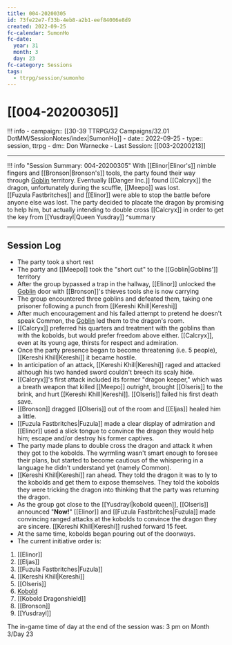 ```yaml
---
title: 004-20200305
id: 73fe22e7-f33b-4eb8-a2b1-eef84006e8d9
created: 2022-09-25
fc-calendar: SumonHo
fc-date:
  year: 31
  month: 3
  day: 23
fc-category: Sessions
tags:
  - ttrpg/session/sumonho
---
```


# [[004-20200305]]

!!! info
    - campaign:: [[30-39 TTRPG/32 Campaigns/32.01 DotMM/SessionNotes/index|SumonHo]]
    - date:: 2022-09-25
    - type:: session, ttrpg
    - dm:: Don Warnecke
    - Last Session: [[003-20200213]]


---

!!! info "Session Summary: 004-20200305"
    With [[Elinor|Elinor's]] nimble fingers and [[Bronson|Bronson's]] tools, the party found their way through [Goblin](https://ddb.ac/monsters/goblin) territory. Eventually [[Danger Inc.]] found [[Calcryx]] the dragon, unfortunately during the scuffle, [[Meepo]] was lost.  
[[Fuzula Fastbritches]] and [[Elinor]] were able to stop the battle before anyone else was lost. The party decided to placate the dragon by promising to help him, but actually intending to double cross [[Calcryx]] in order to get the key from [[Yusdrayl|Queen Yusdray]]
    ^summary

---


## Session Log


- The party took a short rest  
- The party and [[Meepo]] took the "short cut" to the [[Goblin|Goblins']] territory  
- After the group bypassed a trap in the hallway, [[Elinor]] unlocked the [Goblin](https://ddb.ac/monsters/Goblin) door with [[Bronson]]'s thieves tools she is now carrying  
- The group encountered three goblins and defeated them, taking one prisoner following a punch from [[Kereshi Khill|Kereshi]]  
- After much encouragement and his failed attempt to pretend he doesn't speak Common, the [Goblin](https://ddb.ac/monsters/Goblin) led them to the dragon's room.  
- [[Calcryx]] preferred his quarters and treatment with the goblins than with the kobolds, but would prefer freedom above either. [[Calcryx]], even at its young age, thirsts for respect and admiration.  
- Once the party presence began to become threatening (i.e. 5 people), [[Kereshi Khill|Kereshi]] it became hostile.  
- In anticipation of an attack, [[Kereshi Khill|Kereshi]] raged and attacked although his two handed sword couldn't breech its scaly hide.  
- [[Calcryx]]'s first attack included its former "dragon keeper," which was a breath weapon that killed [[Meepo]] outright, brought [[Olseris]] to the brink, and hurt [[Kereshi Khill|Kereshi]]. [[Olseris]] failed his first death save.  
- [[Bronson]] dragged [[Olseris]] out of the room and [[Eljas]] healed him a little.  
- [[Fuzula Fastbritches|Fuzula]] made a clear display of admiration and [[Elinor]] used a slick tongue to convince the dragon they would help him; escape and/or destroy his former captives.  
- The party made plans to double cross the dragon and attack it when they got to the kobolds. The wyrmling wasn't smart enough to foresee their plans, but started to become cautious of the whispering in a language he didn't understand yet (namely Common).  
- [[Kereshi Khill|Kereshi]] ran ahead. They told the dragon it was to ly to the kobolds and get them to expose themselves. They told the kobolds they were tricking the dragon into thinking that the party was returning the dragon.  
- As the group got close to the [[Yusdrayl|kobold queen]], [[Olseris]] announced "**Now!**" [[Elinor]] and [[Fuzula Fastbritches|Fuzula]] made convincing ranged attacks at the kobolds to convince the dragon they are sincere. [[Kereshi Khill|Kereshi]] rushed forward 15 feet.  
- At the same time, kobolds began pouring out of the doorways.  
- The current initiative order is:
1. [[Elinor]]
2. [[Eljas]]
3. [[Fuzula Fastbritches|Fuzula]]
4. [[Kereshi Khill|Kereshi]]
5. [[Olseris]]
6. [Kobold](https://ddb.ac/monsters/Kobold)
7. [[Kobold Dragonshield]]
8. [[Bronson]]
9. [[Yusdrayl]]
  
The in-game time of day at the end of the session was: 3 pm on Month 3/Day 23



